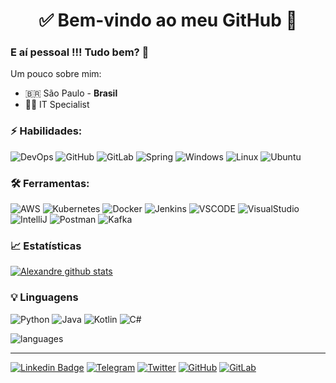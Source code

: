 <h1 align="center">
  ✅ Bem-vindo ao meu GitHub 🚀
</h1>

### E aí pessoal !!! Tudo bem? 👋

<!--
**aleyoshimatsu/aleyoshimatsu** is a ✨ _special_ ✨ repository because its `README.md` (this file) appears on your GitHub profile.

Here are some ideas to get you started:

- 🔭 I’m currently working on ...
- 🌱 I’m currently learning ...
- 👯 I’m looking to collaborate on ...
- 🤔 I’m looking for help with ...
- 💬 Ask me about ...
- 📫 How to reach me: ...
- 😄 Pronouns: ...
- ⚡ Fun fact: ...

https://emojipedia.org/
https://github.com/alexandresanlim/Badges4-README.md-Profile

-->

Um pouco sobre mim:

- 🇧🇷 São Paulo - **Brasil**
- 👨‍💻 IT Specialist

### ⚡ Habilidades:
![DevOps](https://img.shields.io/badge/-DevOps-yellowgreen) ![GitHub](https://img.shields.io/badge/-GitHub-181717?&logo=GitHub&logoColor=FFFFFF) ![GitLab](https://img.shields.io/badge/-GitLab-FCA121?style=flat-square&logo=gitlab) ![Spring](https://img.shields.io/badge/Spring-6DB33F?style=flat-square&logo=spring&logoColor=white) ![Windows](https://img.shields.io/badge/Windows-0078D6?style=flat-square&logo=windows&logoColor=white) ![Linux](https://img.shields.io/badge/Linux-FCC624?style=flat-square&logo=linux&logoColor=black) ![Ubuntu](https://img.shields.io/badge/Ubuntu-E95420?style=flat-square&logo=ubuntu&logoColor=white)

### 🛠 Ferramentas:
![AWS](https://img.shields.io/badge/-AWS-232F3E?&logo=amazon%20aws&logoColor=FFFFFF) ![Kubernetes](https://img.shields.io/badge/-Kubernetes-326CE5?&logo=kubernetes&logoColor=FFFFFF) ![Docker](https://img.shields.io/badge/-Docker-2496ED?&logo=docker&logoColor=FFFFFF) ![Jenkins](https://img.shields.io/badge/-Jenkins-D24939?&logo=Jenkins&logoColor=FFFFFF) ![VSCODE](https://img.shields.io/badge/Visual_Studio_Code-0078D4?style=flat-square&logo=visual%20studio%20code&logoColor=white) ![VisualStudio](https://img.shields.io/badge/Visual_Studio-5C2D91?style=flat-square&logo=visual%20studio&logoColor=white) ![IntelliJ](https://img.shields.io/badge/IntelliJIDEA-000000.svg?style=flat-square&logo=intellij-idea&logoColor=white) ![Postman](https://img.shields.io/badge/Postman-FF6C37?style=flat-square&logo=Postman&logoColor=white) ![Kafka](https://img.shields.io/badge/Apache_Kafka-231F20?style=flat-square&logo=apache-kafka&logoColor=white)

### 📈 Estatísticas 
 
[![Alexandre github stats](https://github-readme-stats.vercel.app/api?username=aleyoshimatsu&theme=cobalt&show_icons=true)](https://github.com/aleyoshimatsu/github-readme-stats)

### 💡  Linguagens
![Python](https://img.shields.io/badge/Python-3776AB?style=flat-square&logo=python&logoColor=white) ![Java](https://img.shields.io/badge/Java-ED8B00?style=flat-square&logo=java&logoColor=white) ![Kotlin](https://img.shields.io/badge/Kotlin-0095D5?&style=flat-square&logo=kotlin&logoColor=white) ![C#](https://img.shields.io/badge/C%23-239120?style=flat-square&logo=c-sharp&logoColor=white)

![languages](https://github-readme-stats.vercel.app/api/top-langs/?username=aleyoshimatsu&hide=scss&layout=compact&theme=cobalt&title_color=2ED3EA)

<hr>

[![Linkedin Badge](https://img.shields.io/badge/-LinkedIn-blue?style=flat-square&logo=Linkedin&logoColor=white&link=https://www.linkedin.com/in/aleyoshimatsu/)](https://www.linkedin.com/in/aleyoshimatsu/)
[![Telegram](https://img.shields.io/badge/-Telegram-26A5E4?&logo=telegram&logoColor=FFFFFF)](https://web.telegram.org/#/im?p=@aleyoshimatsu)
[![Twitter](https://img.shields.io/twitter/url?style=social&url=https%3A%2F%2Ftwitter.com%2Faleyoshimatsu)](https://twitter.com/aleyoshimatsu)
[![GitHub](https://img.shields.io/badge/-@aleyoshimatsu-%23181717?style=flat-square&logo=github)](https://github.com/aleyoshimatsu)
[![GitLab](https://img.shields.io/badge/-GitLab-FCA121?style=flat-square&logo=gitlab)](https://gitlab.com/aleyoshimatsu)

